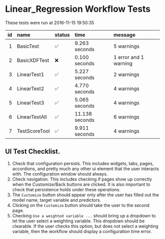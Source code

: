 # Linear_Regression Workflow Tests



These tests were run at 2016-11-15 19:50:35



| id|name          |status   |time           |message               |
|--:|:-------------|:--------|:--------------|:---------------------|
|  1|BasicTest     |&#9989;  |9.263 seconds  |5 warnings            |
|  2|BasicXDFTest  |&#x274C; |0.100 seconds  |1 error and 1 warning |
|  3|LinearTest1   |&#9989;  |5.227 seconds  |2 warnings            |
|  4|LinearTest2   |&#9989;  |4.770 seconds  |4 warnings            |
|  5|LinearTest3   |&#9989;  |5.065 seconds  |4 warnings            |
|  6|LinearTestAll |&#9989;  |11.138 seconds |6 warnings            |
|  7|TestScoreTool |&#9989;  |9.911 seconds  |4 warnings            |


## UI Test Checklist.

1. Check that configuration persists. This includes widgets, tabs, pages, accordions, and pretty much any other ui element that the user interacts with. The configuration window should always.
2. Check navigation. This includes checking if pages show up correctly when the Customize/Back buttons are clicked. It is also important to check that persistence holds under these operations.
3. The `Customize` button should appear only after the user has filled out the model name, target variable and predictors.
4. Clicking on the `Customize` button should take the user to the second page.
5. Checking `Use a weighted variable ...` should bring up a dropdown to let the user select a weighting variable. This dropdown should be clearable. If the user checks this option, but does not select a weighting variable, then the workflow should display a configuration time error.
